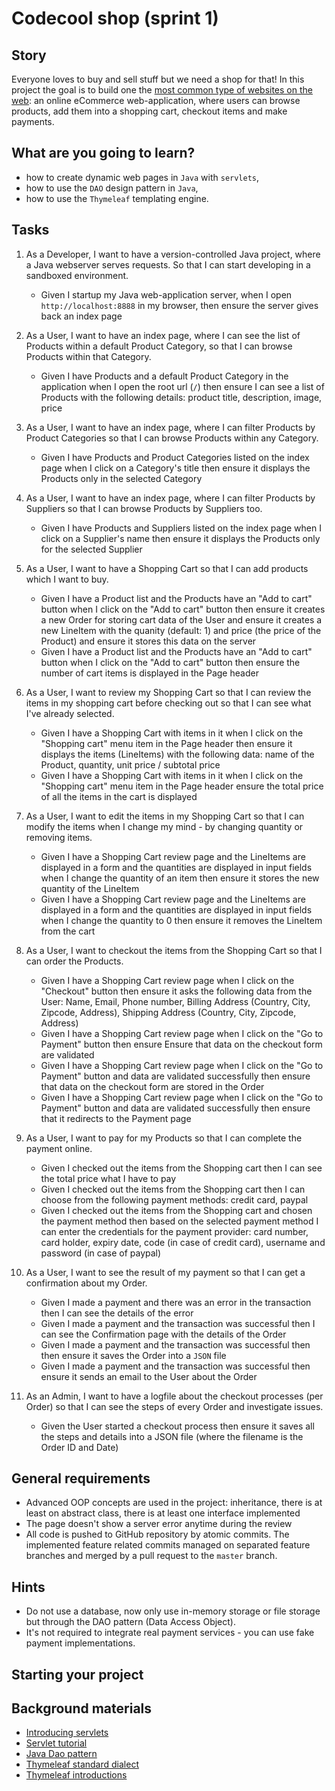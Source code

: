 # Codecool shop (sprint 1)

## Story

Everyone loves to buy and sell stuff but we need a shop for that! In this
project the goal is to build one the [most common type of websites on the
web](https://www.expertmarket.co.uk/web-design/different-types-of-websites): an
online eCommerce web-application, where users can browse products, add them into
a shopping cart, checkout items and make payments.

## What are you going to learn?

- how to create dynamic web pages in `Java` with `servlets`,
- how to use the `DAO` design pattern in `Java`,
- how to use the `Thymeleaf` templating engine.

## Tasks

1. As a Developer, I want to have a version-controlled Java project, where a Java webserver serves requests. So that I can start developing in a sandboxed environment.
    - Given I startup my Java web-application server, when I open `http://localhost:8888` in my browser, then ensure the server gives back an index page

2. As a User, I want to have an index page, where I can see the list of Products within a default Product Category, so that I can browse Products within that Category.
    - Given I have Products and a default Product Category in the application when I open the root url (`/`) then ensure I can see a list of Products with the following details: product title, description, image, price

3. As a User, I want to have an index page, where I can filter Products by Product Categories so that I can browse Products within any Category.
    - Given I have Products and Product Categories listed on the index page when I click on a Category's title then ensure it displays the Products only in the selected Category

4. As a User, I want to have an index page, where I can filter Products by Suppliers so that I can browse Products by Suppliers too.
    - Given I have Products and Suppliers listed on the index page when I click on a Supplier's name then ensure it displays the Products only for the selected Supplier

5. As a User, I want to have a Shopping Cart so that I can add products which I want to buy.
    - Given I have a Product list and the Products have an "Add to cart" button when I click on the "Add to cart" button then ensure it creates a new Order for storing cart data of the User and ensure it creates a new LineItem with the quanity (default: 1) and price (the price of the Product) and ensure it stores this data on the server
    - Given I have a Product list and the Products have an "Add to cart" button when I click on the "Add to cart" button then ensure the number of cart items is displayed in the Page header

6. As a User, I want to review my Shopping Cart so that I can review the items in my shopping cart before checking out so that I can see what I've already selected.
    - Given I have a Shopping Cart with items in it when I click on the "Shopping cart" menu item in the Page header then ensure it displays the items (LineItems) with the following data: name of the Product, quantity, unit price / subtotal price
    - Given I have a Shopping Cart with items in it when I click on the "Shopping cart" menu item in the Page header ensure the total price of all the items in the cart is displayed

7. As a User, I want to edit the items in my Shopping Cart so that I can modify the items when I change my mind - by changing quantity or removing items.
    - Given I have a Shopping Cart review page and the LineItems are displayed in a form and the quantities are displayed in input fields when I change the quantity of an item then ensure it stores the new quantity of the LineItem
    - Given I have a Shopping Cart review page and the LineItems are displayed in a form and the quantities are displayed in input fields when I change the quantity to 0 then ensure it removes the LineItem from the cart

8. As a User, I want to checkout the items from the Shopping Cart so that I can order the Products.
    - Given I have a Shopping Cart review page when I click on the "Checkout" button then ensure it asks the following data from the User: Name, Email, Phone number, Billing Address (Country, City, Zipcode, Address), Shipping Address (Country, City, Zipcode, Address)
    - Given I have a Shopping Cart review page when I click on the "Go to Payment" button then ensure Ensure that data on the checkout form are validated
    - Given I have a Shopping Cart review page when I click on the "Go to Payment" button and data are validated successfully then ensure that data on the checkout form are stored in the Order
    - Given I have a Shopping Cart review page when I click on the "Go to Payment" button and data are validated successfully then ensure that it redirects to the Payment page

9. As a User, I want to pay for my Products so that I can complete the payment online.
    - Given I checked out the items from the Shopping cart then I can see the total price what I have to pay
    - Given I checked out the items from the Shopping cart then I can choose from the following payment methods: credit card, paypal
    - Given I checked out the items from the Shopping cart and chosen the payment method then based on the selected payment method I can enter the credentials for the payment provider: card number, card holder, expiry date, code (in case of credit card), username and password (in case of paypal)

10. As a User, I want to see the result of my payment so that I can get a confirmation about my Order.
    - Given I made a payment and there was an error in the transaction then I can see the details of the error
    - Given I made a payment and the transaction was successful then I can see the Confirmation page with the details of the Order
    - Given I made a payment and the transaction was successful then then ensure it saves the Order into a `JSON` file
    - Given I made a payment and the transaction was successful then ensure it sends an email to the User about the Order

11. As an Admin, I want to have a logfile about the checkout processes (per Order) so that I can see the steps of every Order and investigate issues.
    - Given the User started a checkout process then ensure it saves all the steps and details into a JSON file (where the filename is the Order ID and Date)

## General requirements

- Advanced OOP concepts are used in the project: inheritance, there is at least on abstract class, there is at least one interface implemented
- The page doesn't show a server error anytime during the review
- All code is pushed to GitHub repository by atomic commits. The implemented feature related commits managed on separated feature branches and merged by a pull request to the `master` branch.

## Hints

- Do not use a database, now only use in-memory storage or file storage but
  through the DAO pattern (Data Access Object).
- It's not required to integrate real payment services - you can use fake
  payment implementations.

## Starting your project



## Background materials

- <i class="far fa-exclamation"></i> [Introducing servlets](/pages/java/introducing-servlets)
- <i class="far fa-exclamation"></i> [Servlet tutorial](https://www.tutorialspoint.com/servlets/servlets-form-data.htm)
- <i class="far fa-exclamation"></i> [Java Dao pattern](https://www.baeldung.com/java-dao-pattern)
- <i class="far fa-exclamation"></i> [Thymeleaf standard dialect](https://www.thymeleaf.org/doc/articles/standarddialect5minutes.html)
- <i class="far fa-book-open"></i> [Thymeleaf introductions](https://www.thymeleaf.org/documentation.html#introductions)
